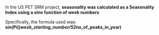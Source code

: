 In the US PET SRM project, **seasonality was calculated as a Seasonality Index using a sine function of week numbers**

Specifically, the formula used was: **sin(Pi()*week_starting_number/52*no_of_peaks_in_year)**
